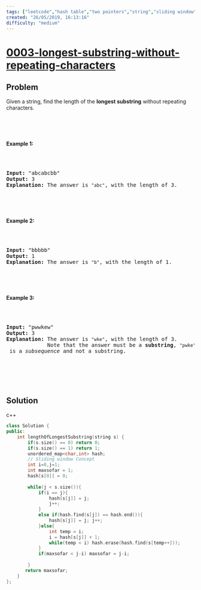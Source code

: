 ```yaml
---
tags: ["leetcode","hash table","two pointers","string","sliding window"]
created: "26/05/2019, 16:13:16"
difficulty: "medium"
---
```


# [0003-longest-substring-without-repeating-characters](https://leetcode.com/problems/longest-substring-without-repeating-characters/)

## Problem
<div><p>Given a string, find the length of the <b>longest substring</b> without repeating characters.</p><br><br><div><br><p><strong>Example 1:</strong></p><br><br><pre><strong>Input: </strong><span id="example-input-1-1">"abcabcbb"</span><br><strong>Output: </strong><span id="example-output-1">3 <br><strong>Explanation:</strong></span> The answer is <code>"abc"</code>, with the length of 3. <br></pre><br><br><div><br><p><strong>Example 2:</strong></p><br><br><pre><strong>Input: </strong><span id="example-input-2-1">"bbbbb"</span><br><strong>Output: </strong><span id="example-output-2">1<br></span><span id="example-output-1"><strong>Explanation: </strong>T</span>he answer is <code>"b"</code>, with the length of 1.<br></pre><br><br><div><br><p><strong>Example 3:</strong></p><br><br><pre><strong>Input: </strong><span id="example-input-3-1">"pwwkew"</span><br><strong>Output: </strong><span id="example-output-3">3<br></span><span id="example-output-1"><strong>Explanation: </strong></span>The answer is <code>"wke"</code>, with the length of 3. <br>             Note that the answer must be a <b>substring</b>, <code>"pwke"</code> is a <i>subsequence</i> and not a substring.<br></pre><br></div><br></div><br></div><br></div>

## Solution

c++
```c++
class Solution {
public:
    int lengthOfLongestSubstring(string s) {
        if(s.size() == 0) return 0;
        if(s.size() == 1) return 1;
        unordered_map<char,int> hash;
        // Sliding window Concept
        int i=0,j=1;
        int maxsofar = 1;
        hash[s[0]] = 0;
        
        while(j < s.size()){
            if(i == j){
                hash[s[j]] = j;
                j++;
            }
            else if(hash.find(s[j]) == hash.end()){
                hash[s[j]] = j; j++;
            }else{
                int temp = i;
                i = hash[s[j]] + 1;
                while(temp < i) hash.erase(hash.find(s[temp++]));
            }
            if(maxsofar < j-i) maxsofar = j-i;
            
        }
       return maxsofar; 
    }
};
​
```
